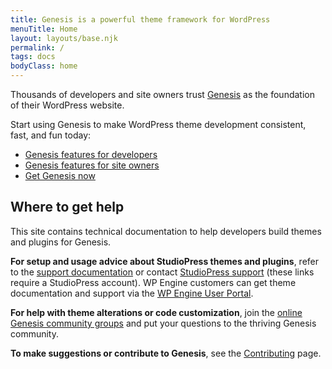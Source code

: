 ```yaml
---
title: Genesis is a powerful theme framework for WordPress
menuTitle: Home
layout: layouts/base.njk
permalink: /
tags: docs
bodyClass: home
---
```


Thousands of developers and site owners trust [Genesis](https://www.studiopress.com/features/) as the foundation of their WordPress website. 

Start using Genesis to make WordPress theme development consistent, fast, and fun today:

- <a href="{{ '/developer-features/' | url }}">Genesis features for developers</a>
- [Genesis features for site owners](https://www.studiopress.com/features/)
- [Get Genesis now](https://www.studiopress.com/features/#genesis-feature-9)

## Where to get help

<p class="notice-big">
This site contains technical documentation to help developers build themes and plugins for Genesis.
</p>

**For setup and usage advice about StudioPress themes and plugins**, refer to the [support documentation](https://my.studiopress.com/support/) or contact [StudioPress&nbsp;support](https://my.studiopress.com/help/) (these links require a StudioPress account). WP&nbsp;Engine customers can get theme documentation and support via the [WP&nbsp;Engine User Portal](https://my.wpengine.com/).

**For help with theme alterations or code customization**, join the <a href="{{ '/contribute/community/' | url }}">online Genesis community groups</a> and put your questions to the thriving Genesis community.

**To make suggestions or contribute to Genesis**, see the <a href="{{ '/contribute/' | url }}">Contributing</a> page.